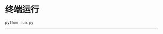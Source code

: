 # 终端运行

```shell
python run.py
```
********************************************************************